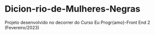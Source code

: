 # Dicion-rio-de-Mulheres-Negras
Projeto desenvolvido no decorrer do Curso Eu Progr{amo}-Front End 2 (Fevereiro/2023)
